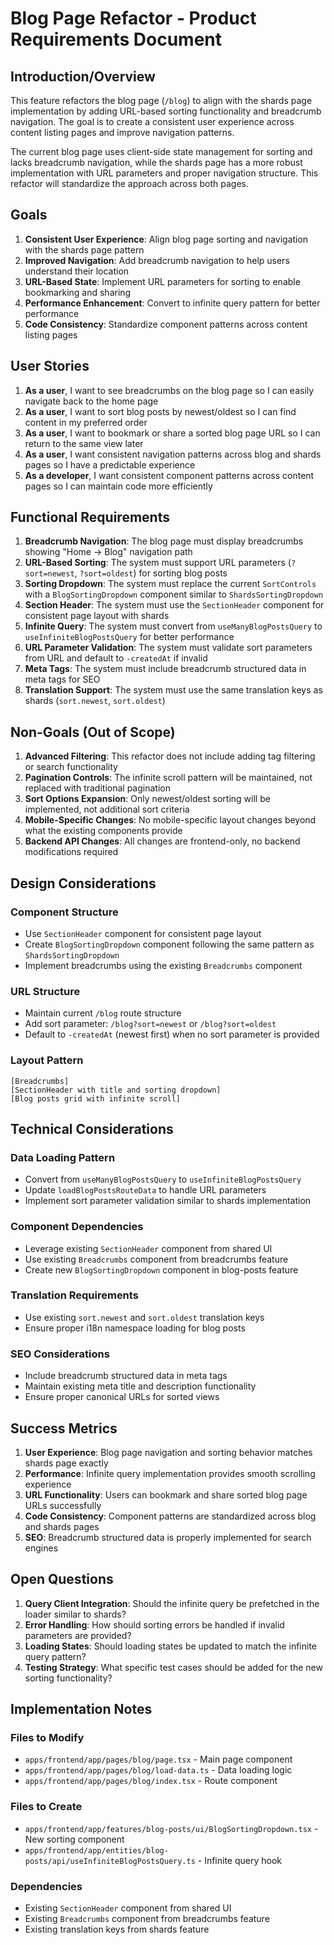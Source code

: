 # Blog Page Refactor - Product Requirements Document

## Introduction/Overview

This feature refactors the blog page (`/blog`) to align with the shards page implementation by adding URL-based sorting functionality and breadcrumb navigation. The goal is to create a consistent user experience across content listing pages and improve navigation patterns.

The current blog page uses client-side state management for sorting and lacks breadcrumb navigation, while the shards page has a more robust implementation with URL parameters and proper navigation structure. This refactor will standardize the approach across both pages.

## Goals

1. **Consistent User Experience**: Align blog page sorting and navigation with the shards page pattern
2. **Improved Navigation**: Add breadcrumb navigation to help users understand their location
3. **URL-Based State**: Implement URL parameters for sorting to enable bookmarking and sharing
4. **Performance Enhancement**: Convert to infinite query pattern for better performance
5. **Code Consistency**: Standardize component patterns across content listing pages

## User Stories

1. **As a user**, I want to see breadcrumbs on the blog page so I can easily navigate back to the home page
2. **As a user**, I want to sort blog posts by newest/oldest so I can find content in my preferred order
3. **As a user**, I want to bookmark or share a sorted blog page URL so I can return to the same view later
4. **As a user**, I want consistent navigation patterns across blog and shards pages so I have a predictable experience
5. **As a developer**, I want consistent component patterns across content pages so I can maintain code more efficiently

## Functional Requirements

1. **Breadcrumb Navigation**: The blog page must display breadcrumbs showing "Home → Blog" navigation path
2. **URL-Based Sorting**: The system must support URL parameters (`?sort=newest`, `?sort=oldest`) for sorting blog posts
3. **Sorting Dropdown**: The system must replace the current `SortControls` with a `BlogSortingDropdown` component similar to `ShardsSortingDropdown`
4. **Section Header**: The system must use the `SectionHeader` component for consistent page layout with shards
5. **Infinite Query**: The system must convert from `useManyBlogPostsQuery` to `useInfiniteBlogPostsQuery` for better performance
6. **URL Parameter Validation**: The system must validate sort parameters from URL and default to `-createdAt` if invalid
7. **Meta Tags**: The system must include breadcrumb structured data in meta tags for SEO
8. **Translation Support**: The system must use the same translation keys as shards (`sort.newest`, `sort.oldest`)

## Non-Goals (Out of Scope)

1. **Advanced Filtering**: This refactor does not include adding tag filtering or search functionality
2. **Pagination Controls**: The infinite scroll pattern will be maintained, not replaced with traditional pagination
3. **Sort Options Expansion**: Only newest/oldest sorting will be implemented, not additional sort criteria
4. **Mobile-Specific Changes**: No mobile-specific layout changes beyond what the existing components provide
5. **Backend API Changes**: All changes are frontend-only, no backend modifications required

## Design Considerations

### Component Structure
- Use `SectionHeader` component for consistent page layout
- Create `BlogSortingDropdown` component following the same pattern as `ShardsSortingDropdown`
- Implement breadcrumbs using the existing `Breadcrumbs` component

### URL Structure
- Maintain current `/blog` route structure
- Add sort parameter: `/blog?sort=newest` or `/blog?sort=oldest`
- Default to `-createdAt` (newest first) when no sort parameter is provided

### Layout Pattern
```
[Breadcrumbs]
[SectionHeader with title and sorting dropdown]
[Blog posts grid with infinite scroll]
```

## Technical Considerations

### Data Loading Pattern
- Convert from `useManyBlogPostsQuery` to `useInfiniteBlogPostsQuery`
- Update `loadBlogPostsRouteData` to handle URL parameters
- Implement sort parameter validation similar to shards implementation

### Component Dependencies
- Leverage existing `SectionHeader` component from shared UI
- Use existing `Breadcrumbs` component from breadcrumbs feature
- Create new `BlogSortingDropdown` component in blog-posts feature

### Translation Requirements
- Use existing `sort.newest` and `sort.oldest` translation keys
- Ensure proper i18n namespace loading for blog posts

### SEO Considerations
- Include breadcrumb structured data in meta tags
- Maintain existing meta title and description functionality
- Ensure proper canonical URLs for sorted views

## Success Metrics

1. **User Experience**: Blog page navigation and sorting behavior matches shards page exactly
2. **Performance**: Infinite query implementation provides smooth scrolling experience
3. **URL Functionality**: Users can bookmark and share sorted blog page URLs successfully
4. **Code Consistency**: Component patterns are standardized across blog and shards pages
5. **SEO**: Breadcrumb structured data is properly implemented for search engines

## Open Questions

1. **Query Client Integration**: Should the infinite query be prefetched in the loader similar to shards?
2. **Error Handling**: How should sorting errors be handled if invalid parameters are provided?
3. **Loading States**: Should loading states be updated to match the infinite query pattern?
4. **Testing Strategy**: What specific test cases should be added for the new sorting functionality?

## Implementation Notes

### Files to Modify
- `apps/frontend/app/pages/blog/page.tsx` - Main page component
- `apps/frontend/app/pages/blog/load-data.ts` - Data loading logic
- `apps/frontend/app/pages/blog/index.tsx` - Route component

### Files to Create
- `apps/frontend/app/features/blog-posts/ui/BlogSortingDropdown.tsx` - New sorting component
- `apps/frontend/app/entities/blog-posts/api/useInfiniteBlogPostsQuery.ts` - Infinite query hook

### Dependencies
- Existing `SectionHeader` component from shared UI
- Existing `Breadcrumbs` component from breadcrumbs feature
- Existing translation keys from shards feature